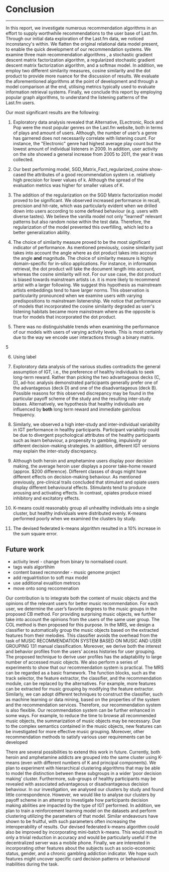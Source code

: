# Conclusion 
---
In this report, we investigate numerous recommendation algorithms in an effort to supply worthwhile recommendations to the user base of Last.fm. Through our initial data exploration of the Last.fm data, we noticed inconstancy's within. We flatten the original relational data model present, to enable the quick development of our recommendation systems. We examine three main recommendation algorithms , a stochastic gradient descent matrix factorization algorithm,  a  regularized stochastic gradient descent matrix factorization algorithm, and a softmax model.  In addition, we employ two different similarity measures, cosine similarity and the dot product to provide more nuance for the discussion of results. We evaluate the aforementioned algorithms at the point of development and through a model comparison at the end, utilising metrics typically used to evaluate information retrieval systems. Finally, we conclude this report by employing popular graph algorithms, to understand the listening patterns of the Last.fm users. 

Our most significant results are the following: 
1. Exploratory data analysis revealed that Alternative, ELectronic, Rock and Pop were the most popular genres on the Last.fm website, both in terms of plays and amount of users. Although, the number of user’s a genre has garnered does not necessarily correlate with listening count.  For instance, the "Electronic" genre had highest average play count but the lowest amount of individual listeners  in 2009.  In addition, user activity on the site showed a general increase from 2005 to 2011, the year it was collected. 

2. Our best performing model, SGD_Matrix_Fact_regularized_cosine show-cased the attributes of a good recommendation system i.e. relatively high precision for lower values of k. Although the spread of the evaluation metrics was higher for smaller values of K. 

3. The addition of the regularization  on the SGD Matrix factorization model proved to be significant. We observed increased performance in recall, precision and hit-rate, which was particularly evident when we drilled down into users according to some defined behaviour (e.g. users with diverse tastes). We believe the vanilla model not only "learned" relevant patterns but also random noise within the test data. Therefore, the regularization of the model prevented this overfilling, which led to a better generalization ability. 

4. The choice of similarity measure proved to be the most significant indicator of performance. As mentioned previously, cosine similarity just takes into account the angle where as dot product takes into account the angle **and** magnitude. The choice of similarity measure is highly domain-specific for in-silico applications. For instance, in information retrieval, the dot product will take the document length into account, whereas the cosine similarity will not. For our use case, the dot product is biased towards mainstream artists i.e. it is more likely to recommend artist with a larger following. We suggest this hypothesis as mainstream artists embeddings tend to have larger norms.  This observation is particularity pronounced when we examine users with varying predispositions to mainstream listenership. We notice that performance of models that incorporated the cosine similarity degraded as user's listening habitats became more mainstream where as the opposite is true for models that incorporated the dot product. 

5. There was no distinguishable trends when examining the performance of our models with users of varying activity levels. This is most certainly due to the way we encode user interactions through a binary matrix.

5 



6. Using label


1. Exploratory data analysis of the various studies contradicts the general assumption of IGT, i.e., the preference of healthy individuals to seek long-term reward. Rather than picking the two advantageous decks (C, D), ad-hoc analysis demonstrated participants generally prefer one of the advantageous (deck D) and one of the disadvantageous (deck B). Possible reasons for this observed discrepancy may be found in the particular payoff scheme of the study and the resulting inter-study biases. Alternatively, we hypothesis that healthy individuals are influenced by **both** long term reward and immediate gain/loss frequency.
2. Similarly, we observed a high inter-study and inter-individual variability in IGT performance in healthy participants. Participant variability could be due to divergent psychological attributes of the healthy participants such as learn behaviour, a propensity to gambling, impulsivity or different decision-making strategies. In addition, different IGT versions may explain the inter-study discrepancy. 
3. Although both heroin and amphetamine users display poor decision making, the average heroin user displays a poorer take-home reward (approx. $200 difference).  Different classes of drugs might have different effects on decision-making behaviour. As mentioned previously,  pre-clinical trails concluded that stimulant and opiate users display different behavioural effects. Stimulants tend to produce arousing and activating effects. In contrast, opiates produce mixed inhibitory and excitatory effects.
3. K-means could reasonably group all unhealthy individuals into a single cluster, but healthy individuals were distributed evenly. K-means performed poorly when we examined the clusters by study. 
4. The devised federated k-means algorithm resulted in a 10% increase in the sum square error.

## Future work

- activity level - change from binary to normalised count. 
- tags wals algortihim
- content based recmonnder - music genome project 
- add regualrtistion to soft max model
- use additional evualtion metrocs
- move onto song reccomenation

Our contribution is to integrate both the content of music objects
and the opinions of the relevant users for better music recommendation. For each user, we
determine the user’s favorite degrees to the music groups in the proposed CB method.
For providing surprising music objects, we further take into account the opinions from
the users of the same user group. The COL method is then proposed for this purpose. In
the MRS, we design a classifier to automatically group the music objects based on the
extracted features from their melodies. This classifier avoids the overhead from the task of
MUSIC RECOMMENDATION SYSTEM BASED ON MUSIC AND USER GROUPING 131
manual classification. Moreover, we derive both the interest and behavior profiles from the
users’ access histories for user grouping. The proposed technique to derive user profiles
has the adaptability to large number of accessed music objects. We also perform a series of
experiments to show that our recommendation system is practical.
The MRS can be regarded as a basic framework. The function blocks, such as the track
selector, the feature extractor, the classifier, and the recommendation module, can be replaced by the alternatives. For example, more features can be extracted for music grouping
by modifying the feature extractor. Similarly, we can adopt different techniques to construct the classifier, such as machine learning or data mining, based on the properties of the
system and the recommendation services. Therefore, our recommendation system is also
flexible.
Our recommendation system can be further enhanced in some ways. For example, to
reduce the time to browse all recommended music objects, the summarization of music
objects may be necessary. Due to the complex semantics contained in the music objects,
new features can be investigated for more effective music grouping. Moreover, other recommendation methods to satisfy various user requirements can be developed

There are several possibilities to extend this work in future. Currently, both heroin and amphetamine addicts are grouped into the same cluster using K-means (even with different numbers of K and principal components).  We plan to experiment with hierarchical clustering algorithms that may be able to model the distinction between these subgroups in a wider ‘poor decision making’ cluster. Furthermore, sub-groups of healthy participants may be revealed with associated advantageous or disadvantageous decision behaviour. In our investigation, we analysed our clusters by study and found little correspondence. However, we would like to analyse our clusters by payoff scheme in an attempt to investigate how participants decision making abilities are impacted by the type of IGT performed. 
In addition, we plan to train a reinforcement learning model on the datasets and perform clustering utilizing the parameters of that model.  Similar endeavours have shown to be fruitful, with such parameters often increasing the interoperability of results. Our devised federated k-means algorithm could also be improved by incorporating mini-batch k-means. This would result in only a trivial reduction in accuracy and would be particularly useful if the decentralized server was a mobile phone. Finally, we are interested in incorporating other features about the subjects such as socio-economic status,  gender, and a chronic gambling addiction indicator. We hope such features might uncover specific card decision patterns or behavioural inabilities during the task.

